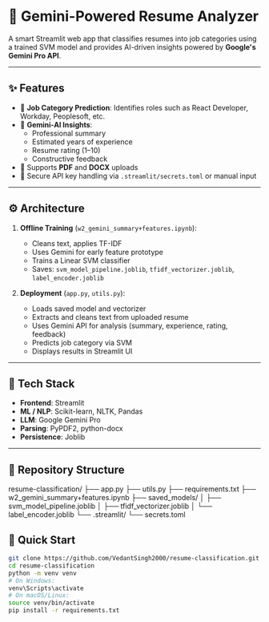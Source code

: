 # 🤖 Gemini-Powered Resume Analyzer

A smart Streamlit web app that classifies resumes into job categories using a trained SVM model and provides AI-driven insights powered by **Google's Gemini Pro API**.

---

## ✨ Features

- 🎯 **Job Category Prediction**: Identifies roles such as React Developer, Workday, Peoplesoft, etc.  
- 🧠 **Gemini-AI Insights**:
  - Professional summary  
  - Estimated years of experience  
  - Resume rating (1–10)  
  - Constructive feedback  
- 📄 Supports **PDF** and **DOCX** uploads  
- 🔐 Secure API key handling via `.streamlit/secrets.toml` or manual input

---

## ⚙️ Architecture

1. **Offline Training** (`w2_gemini_summary+features.ipynb`):
   - Cleans text, applies TF-IDF  
   - Uses Gemini for early feature prototype  
   - Trains a Linear SVM classifier  
   - Saves: `svm_model_pipeline.joblib`, `tfidf_vectorizer.joblib`, `label_encoder.joblib`  

2. **Deployment** (`app.py`, `utils.py`):
   - Loads saved model and vectorizer  
   - Extracts and cleans text from uploaded resume  
   - Uses Gemini API for analysis (summary, experience, rating, feedback)  
   - Predicts job category via SVM  
   - Displays results in Streamlit UI

---

## 🧰 Tech Stack

- **Frontend**: Streamlit  
- **ML / NLP**: Scikit-learn, NLTK, Pandas  
- **LLM**: Google Gemini Pro  
- **Parsing**: PyPDF2, python-docx  
- **Persistence**: Joblib  

---
## 📁 Repository Structure
resume-classification/
├── app.py
├── utils.py
├── requirements.txt
├── w2_gemini_summary+features.ipynb
├── saved_models/
│   ├── svm_model_pipeline.joblib
│   ├── tfidf_vectorizer.joblib
│   └── label_encoder.joblib
└── .streamlit/
    └── secrets.toml

## 🚀 Quick Start

```bash
git clone https://github.com/VedantSingh2000/resume-classification.git
cd resume-classification
python -m venv venv
# On Windows:
venv\Scripts\activate
# On macOS/Linux:
source venv/bin/activate
pip install -r requirements.txt






